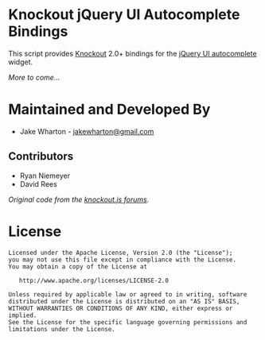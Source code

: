 Knockout jQuery UI Autocomplete Bindings
========================================

This script provides [Knockout][1] 2.0+ bindings for the [jQuery UI
autocomplete][2] widget.

*More to come...*



Maintained and Developed By
===========================

 * Jake Wharton - <jakewharton@gmail.com>


Contributors
------------

 * Ryan Niemeyer
 * David Rees


*Original code from the [knockout.js forums][3].*



License
=======

    Licensed under the Apache License, Version 2.0 (the "License");
    you may not use this file except in compliance with the License.
    You may obtain a copy of the License at

       http://www.apache.org/licenses/LICENSE-2.0

    Unless required by applicable law or agreed to in writing, software
    distributed under the License is distributed on an "AS IS" BASIS,
    WITHOUT WARRANTIES OR CONDITIONS OF ANY KIND, either express or implied.
    See the License for the specific language governing permissions and
    limitations under the License.





 [1]: http://knockoutjs.com
 [2]: http://jqueryui.com/demos/autocomplete/
 [3]: https://groups.google.com/d/topic/knockoutjs/ABhEeI7jLKA/discussion
